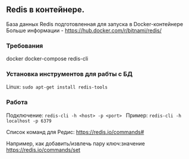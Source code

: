## Redis в контейнере.

База данных Redis подготовленная для запуска в Docker-контейнере
Больше информации - https://hub.docker.com/r/bitnami/redis/

### Требования
docker
docker-compose
redis-cli


### Установка инструментов для рабты с БД

Linux:
```sudo apt-get install redis-tools```


### Работа

Подключение:
```redis-cli -h <host> -p <port> ```
Пример:
```redis-cli -h localhost -p 6379 ```

Список команд для Редис:
https://redis.io/commands#

Например, как добавить/извлечь пару ключ:значение
https://redis.io/commands/set

